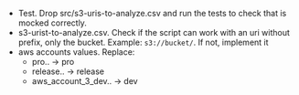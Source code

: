 - Test. Drop src/s3-uris-to-analyze.csv and run the tests to check that is mocked correctly. 
- s3-urist-to-analyze.csv. Check if the script can work with an uri without prefix, only the bucket. Example: `s3://bucket/`. If not, implement it
- aws accounts values. Replace:
  - pro.. -> pro
  - release.. -> release
  - aws_account_3_dev.. -> dev

